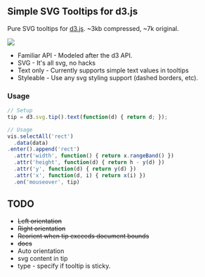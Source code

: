 ## Simple SVG Tooltips for d3.js

Pure SVG tooltips for [d3.js](http://mbostock.github.com/d3/). ~3kb compressed, ~7k original.

![](http://dl.dropbox.com/u/602885/d3-tip-1.png)

* Familiar API - Modeled after the d3 API.
* SVG - It's all svg, no hacks
* Text only - Currently supports simple text values in tooltips 
* Styleable - Use any svg styling support (dashed borders, etc).

### Usage
``` javascript
// Setup
tip = d3.svg.tip().text(function(d) { return d; });

// Usage
vis.selectAll('rect')
  .data(data)
.enter().append('rect')
  .attr('width', function() { return x.rangeBand() })
  .attr('height', function(d) { return h - y(d) })
  .attr('y', function(d) { return y(d) })
  .attr('x', function(d, i) { return x(i) })
  .on('mouseover', tip)
```

## TODO
* ~~Left orientation~~
* ~~Right orientation~~
* ~~Reorient when tip exceeds document bounds~~
* ~~docs~~
* Auto orientation
* svg content in tip
* type - specify if tooltip is sticky.
